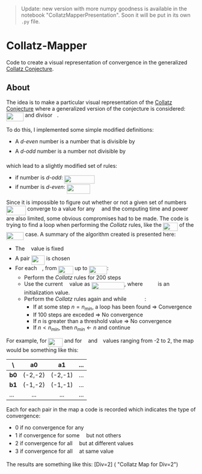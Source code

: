 > Update: new version with more numpy goodness is available in the notebook "CollatzMapperPresentation". Soon it will be put in its own `.py` file.

# Collatz-Mapper
Code to create a visual representation of convergence in the generalized [Collatz Conjecture](https://en.wikipedia.org/wiki/Collatz_conjecture "Collatz Conjecture").

## About
The idea is to make a particular visual representation of the [Collatz Conjecture](https://en.wikipedia.org/wiki/Collatz_conjecture "Collatz Conjecture") where a generalized version of the conjecture is considered: <img src="/tex/353804572cedf345ba803e6221c03610.svg?invert_in_darkmode&sanitize=true" align=middle width=45.70201844999999pt height=22.831056599999986pt/> and divisor <img src="/tex/2103f85b8b1477f430fc407cad462224.svg?invert_in_darkmode&sanitize=true" align=middle width=8.55596444999999pt height=22.831056599999986pt/>.

To do this, I implemented some simple modified definitions:
* A _d-even_ number is a number that is divisible by <img src="/tex/2103f85b8b1477f430fc407cad462224.svg?invert_in_darkmode&sanitize=true" align=middle width=8.55596444999999pt height=22.831056599999986pt/>
* A _d-odd_ number is a number not divisible by <img src="/tex/2103f85b8b1477f430fc407cad462224.svg?invert_in_darkmode&sanitize=true" align=middle width=8.55596444999999pt height=22.831056599999986pt/>

which lead to a slightly modified set of rules:
* if number is _d-odd_: <img src="/tex/d2cffe7ee93c83e89a7e8cd4456a8ad9.svg?invert_in_darkmode&sanitize=true" align=middle width=81.13949579999998pt height=22.831056599999986pt/>
* if number is _d-even_: <img src="/tex/d9b27e55b9c85f31f9bd659c8e3fe9a9.svg?invert_in_darkmode&sanitize=true" align=middle width=62.07952574999999pt height=24.65753399999998pt/>

Since it is impossible to figure out whether or not a given set of numbers <img src="/tex/1e521680a6030382e1f6e4906af72f5c.svg?invert_in_darkmode&sanitize=true" align=middle width=51.69711359999999pt height=24.65753399999998pt/> converge to a value for any <img src="/tex/55a049b8f161ae7cfeb0197d75aff967.svg?invert_in_darkmode&sanitize=true" align=middle width=9.86687624999999pt height=14.15524440000002pt/> and the computing time and power are also limited, some obvious compromises had to be made. The code is trying to find a loop when performing the _Collatz_ rules, like the <img src="/tex/1f6290eb665bdaa67bf1db7db2c632fa.svg?invert_in_darkmode&sanitize=true" align=middle width=39.269394449999986pt height=21.18721440000001pt/> of the <img src="/tex/93f5f9a7e819a127ffcbbaa1c1370093.svg?invert_in_darkmode&sanitize=true" align=middle width=46.39648694999999pt height=21.18721440000001pt/> case. A summary of the algorithm created is presented here:
* The <img src="/tex/2103f85b8b1477f430fc407cad462224.svg?invert_in_darkmode&sanitize=true" align=middle width=8.55596444999999pt height=22.831056599999986pt/> value is fixed
* A pair <img src="/tex/ba933e77b90dc996befbe81f77f43887.svg?invert_in_darkmode&sanitize=true" align=middle width=35.83526759999999pt height=24.65753399999998pt/> is chosen
* For each <img src="/tex/55a049b8f161ae7cfeb0197d75aff967.svg?invert_in_darkmode&sanitize=true" align=middle width=9.86687624999999pt height=14.15524440000002pt/>, from <img src="/tex/3d2be9e2108301e9097fa4bc51046641.svg?invert_in_darkmode&sanitize=true" align=middle width=40.00371704999999pt height=21.18721440000001pt/> up to <img src="/tex/7adb89ee6106df767245caf173b44ebd.svg?invert_in_darkmode&sanitize=true" align=middle width=48.222926399999984pt height=21.18721440000001pt/>:
  * Perform the _Collatz_ rules for 200 steps
  * Use the current <img src="/tex/55a049b8f161ae7cfeb0197d75aff967.svg?invert_in_darkmode&sanitize=true" align=middle width=9.86687624999999pt height=14.15524440000002pt/> value as <img src="/tex/05dc7ff297651ac0e4353b2b8137d704.svg?invert_in_darkmode&sanitize=true" align=middle width=87.48222119999998pt height=19.1781018pt/>, where <img src="/tex/375c472ede34fd86611aaaeafaad3f08.svg?invert_in_darkmode&sanitize=true" align=middle width=32.26048979999999pt height=14.15524440000002pt/> is an initialization value.
  * Perform the _Collatz_ rules again and while <img src="/tex/c5b9dbd3d9a36953925b7148a1b48e6a.svg?invert_in_darkmode&sanitize=true" align=middle width=44.17552589999999pt height=14.15524440000002pt/>:
    * If at some step $n = n_{min}$, a loop has been found $\Rightarrow$ Convergence
    * If 100 steps are exceded $\Rightarrow$ No convergence
    * If $n$ is greater than a threshold value $\Rightarrow$ No convergence
    * If $n < n_{min}$, then $n_{min} \leftarrow n$ and continue


For example, for <img src="/tex/e675da7c7f7c3d89bc6087aab1186a27.svg?invert_in_darkmode&sanitize=true" align=middle width=38.69280359999998pt height=22.831056599999986pt/> and for <img src="/tex/44bc9d542a92714cac84e01cbbb7fd61.svg?invert_in_darkmode&sanitize=true" align=middle width=8.68915409999999pt height=14.15524440000002pt/> and <img src="/tex/4bdc8d9bcfb35e1c9bfb51fc69687dfc.svg?invert_in_darkmode&sanitize=true" align=middle width=7.054796099999991pt height=22.831056599999986pt/> values ranging from -2 to 2, the map would be something like this:

|   \    | **a0**   | **a1** |  ... |
| -----  | :-----: |:-------:|:----:|
| **b0** | (-2,-2) | (-2,-1) |  ... |
| **b1** | (-1,-2) | (-1,-1) |  ... |
|   ...  |   ...   |   ...   |  ... |

Each for each pair in the map a code is recorded which indicates the type of convergence:
* 0 if no convergence for any <img src="/tex/55a049b8f161ae7cfeb0197d75aff967.svg?invert_in_darkmode&sanitize=true" align=middle width=9.86687624999999pt height=14.15524440000002pt/>
* 1 if convergence for some <img src="/tex/55a049b8f161ae7cfeb0197d75aff967.svg?invert_in_darkmode&sanitize=true" align=middle width=9.86687624999999pt height=14.15524440000002pt/> but not others
* 2 if convergence for all <img src="/tex/55a049b8f161ae7cfeb0197d75aff967.svg?invert_in_darkmode&sanitize=true" align=middle width=9.86687624999999pt height=14.15524440000002pt/> but at different values
* 3 if convergence for all <img src="/tex/55a049b8f161ae7cfeb0197d75aff967.svg?invert_in_darkmode&sanitize=true" align=middle width=9.86687624999999pt height=14.15524440000002pt/> at same value

The results are something like this:
[Div=2]
( "Collatz Map for Div=2")
